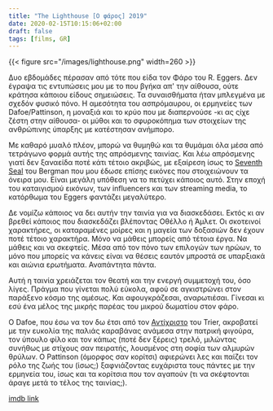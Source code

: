 ```yaml
---
title: "The Lighthouse [Ο φάρος] 2019"
date: 2020-02-15T10:15:06+02:00
draft: false
tags: [films, GR]
---
```


{{< figure src="/images/lighthouse.png" width=260 >}}

Δυο εβδομάδες πέρασαν από τότε που είδα τον Φάρο του R. Eggers. Δεν έγραψα τις εντυπώσεις μου με το που βγήκα απ' την αίθουσα, ούτε κράτησα κάποιου είδους σημειώσεις. Τα συναισθήματα ήταν μπλεγμένα με σχεδόν φυσικό πόνο. Η αμεσότητα του ασπρόμαυρου, οι ερμηνείες των Dafoe/Pattinson, η μοναξιά και το κρύο που με διαπερνούσε -κι ας ςίχε ζέστη στην αίθουσα- οι μύθοι και το σφυροκόπημα των στοιχείων της ανθρώπινης ύπαρξης με κατέστησαν ανήμπορο.

Με καθαρό μυαλό πλέον, μπορώ να θυμηθώ και τα θυμάμαι όλα μέσα από τετράγωνο φορμά αυτής της απρόσμενης ταινίας. Και λέω απρόσμενης γιατί δεν ξαναείδα ποτέ κάτι τέτοιο ακριβώς, με εξαίρεση ίσως το [Seventh Seal](https://www.imdb.com/title/tt0050976) του Bergman που μου έδωσε επίσης εικόνες που στοιχειώνουν τα όνειρα μου. Είναι μεγάλη υπόθεση να το πετύχει κάποιος αυτό. Στην εποχή του καταιγισμού εικόνων, των influencers και των streaming media, το κατόρθωμα του Eggers φαντάζει μεγαλύτερο.

Δε νομίζω κάποιος να δει αυτήν την ταινία για να διασκεδάσει. Εκτός κι αν βρεθεί κάποιος που διασκεδάζει βλέποντας Οθέλλο ή Άμλετ. Οι σκοτεινοί χαρακτήρες, οι καταραμένες μοίρες και η μαγεία των δοξασιών δεν έχουν ποτέ τέτοιο χαρακτήρα. Μόνο να μάθεις μπορείς από τέτοια έργα. Να μάθεις και να σκεφτείς. Μέσα από τον πόνο των επιλογών των ηρώων, το μόνο που μπορείς να κάνεις είναι να θέσεις εαυτόν μπροστά σε υπαρξιακά και αιώνια ερωτήματα. Αναπάντητα πάντα.

Αυτή η ταινία χρειάζεται τον θεατή και την ενεργή συμμετοχή του, όσο λίγες. Πράγμα που γίνεται πολύ εύκολα, αφού σε αγκιστρώνει στον παράξενο κόσμο της αμέσως. Και αφουγκράζεσαι, αναρωτιέσαι. Γίνεσαι κι εσύ ένα μέλος της μικρής παρέας του μικρού δωματίου στον φάρο.

Ο Dafoe, που έσω να τον δω έτσι από τον [Αντίχριστο](https://www.imdb.com/title/tt0870984) του Trier, ακροβατεί με την ευκολία της παλιάς καραβάνας ανάμεσα στην πατρική φιγούρα, τον ύπουλο φίλο και τον κάπως (ποτέ δεν ξέρεις) τρελό, μιλώντας συνήθως με στίχους σαν πειρατής, λουσμένος στη σοφία των αλμυρών θρύλων. Ο Pattinson (όμορφος σαν κορίτσι) αφιερώνει λες και παίζει τον ρόλο της ζωής του (ίσως;) ξαφνιάζοντας ευχάριστα τους πάντες με την ερμηνεία του, ίσως και τα κορίτσια που τον αγαπούν (τι να σκέφτονται άραγε μετά το τέλος της ταινίας;).

[imdb link](https://www.imdb.com/title/tt7984734)
